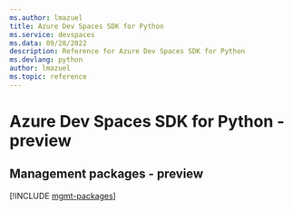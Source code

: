 ```yaml
---
ms.author: lmazuel
title: Azure Dev Spaces SDK for Python
ms.service: devspaces
ms.data: 09/28/2022
description: Reference for Azure Dev Spaces SDK for Python
ms.devlang: python
author: lmazuel
ms.topic: reference
---
```

# Azure Dev Spaces SDK for Python - preview

## Management packages - preview
[!INCLUDE [mgmt-packages](dev-spaces-mgmt-index.md)]
